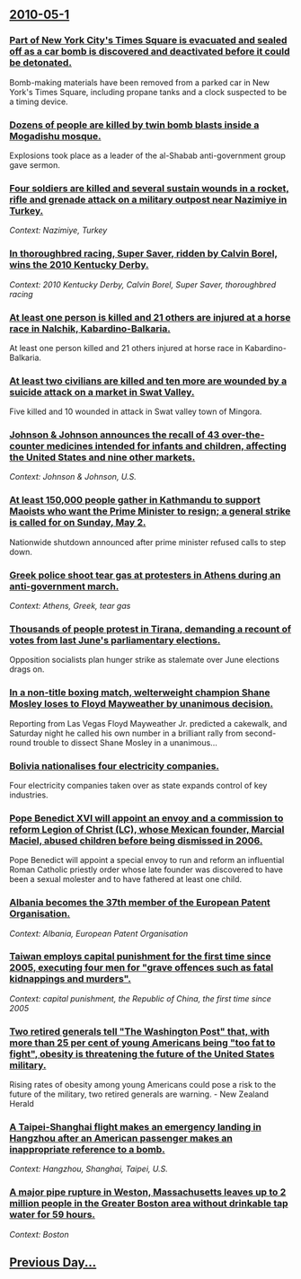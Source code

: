 ## [2010-05-1](/news/2010/05/1/index.md)

### [Part of New York City's Times Square is evacuated and sealed off as a car bomb is discovered and deactivated before it could be detonated. ](/news/2010/05/1/part-of-new-york-city-s-times-square-is-evacuated-and-sealed-off-as-a-car-bomb-is-discovered-and-deactivated-before-it-could-be-detonated.md)
Bomb-making materials have been removed from a parked car in New York&#039;s Times Square, including propane tanks and a clock suspected to be a timing device.

### [Dozens of people are killed by twin bomb blasts inside a Mogadishu mosque. ](/news/2010/05/1/dozens-of-people-are-killed-by-twin-bomb-blasts-inside-a-mogadishu-mosque.md)
Explosions took place as a leader of the al-Shabab anti-government group gave sermon.

### [Four soldiers are killed and several sustain wounds in a rocket, rifle and grenade attack on a military outpost near Nazimiye in Turkey. ](/news/2010/05/1/four-soldiers-are-killed-and-several-sustain-wounds-in-a-rocket-rifle-and-grenade-attack-on-a-military-outpost-near-nazimiye-in-turkey.md)
_Context: Nazimiye, Turkey_

### [In thoroughbred racing, Super Saver, ridden by Calvin Borel, wins the 2010 Kentucky Derby. ](/news/2010/05/1/in-thoroughbred-racing-super-saver-ridden-by-calvin-borel-wins-the-2010-kentucky-derby.md)
_Context: 2010 Kentucky Derby, Calvin Borel, Super Saver, thoroughbred racing_

### [At least one person is killed and 21 others are injured at a horse race in Nalchik, Kabardino-Balkaria. ](/news/2010/05/1/at-least-one-person-is-killed-and-21-others-are-injured-at-a-horse-race-in-nalchik-kabardino-balkaria.md)
At least one person killed and 21 others injured at horse race in Kabardino-Balkaria.

### [At least two civilians are killed and ten more are wounded by a suicide attack on a market in Swat Valley. ](/news/2010/05/1/at-least-two-civilians-are-killed-and-ten-more-are-wounded-by-a-suicide-attack-on-a-market-in-swat-valley.md)
Five killed and 10 wounded in attack in Swat valley town of Mingora.

### [Johnson & Johnson announces the recall of 43 over-the-counter medicines intended for infants and children, affecting the United States and nine other markets. ](/news/2010/05/1/johnson-johnson-announces-the-recall-of-43-over-the-counter-medicines-intended-for-infants-and-children-affecting-the-united-states-and-n.md)
_Context: Johnson & Johnson, U.S._

### [At least 150,000 people gather in Kathmandu to support Maoists who want the Prime Minister to resign; a general strike is called for on Sunday, May 2. ](/news/2010/05/1/at-least-150-000-people-gather-in-kathmandu-to-support-maoists-who-want-the-prime-minister-to-resign-a-general-strike-is-called-for-on-sund.md)
Nationwide shutdown announced after prime minister refused calls to step down.

### [Greek police shoot tear gas at protesters in Athens during an anti-government march. ](/news/2010/05/1/greek-police-shoot-tear-gas-at-protesters-in-athens-during-an-anti-government-march.md)
_Context: Athens, Greek, tear gas_

### [Thousands of people protest in Tirana, demanding a recount of votes from last June's parliamentary elections. ](/news/2010/05/1/thousands-of-people-protest-in-tirana-demanding-a-recount-of-votes-from-last-june-s-parliamentary-elections.md)
Opposition socialists plan hunger strike as stalemate over June elections drags on.

### [In a non-title boxing match, welterweight champion Shane Mosley loses to Floyd Mayweather by unanimous decision. ](/news/2010/05/1/in-a-non-title-boxing-match-welterweight-champion-shane-mosley-loses-to-floyd-mayweather-by-unanimous-decision.md)
Reporting from Las Vegas Floyd Mayweather Jr. predicted a cakewalk, and Saturday night he called his own number in a brilliant rally from second-round trouble to dissect Shane Mosley in a unanimous...

### [Bolivia nationalises four electricity companies. ](/news/2010/05/1/bolivia-nationalises-four-electricity-companies.md)
Four electricity companies taken over as state expands control of key industries.

### [Pope Benedict XVI will appoint an envoy and a commission to reform Legion of Christ (LC), whose Mexican founder, Marcial Maciel, abused children before being dismissed in 2006. ](/news/2010/05/1/pope-benedict-xvi-will-appoint-an-envoy-and-a-commission-to-reform-legion-of-christ-lc-whose-mexican-founder-marcial-maciel-abused-chil.md)
Pope Benedict will appoint a special envoy to run and reform an influential Roman Catholic priestly order whose late founder was discovered to have been a sexual molester and to have fathered at least one child.

### [Albania becomes the 37th member of the European Patent Organisation. ](/news/2010/05/1/albania-becomes-the-37th-member-of-the-european-patent-organisation.md)
_Context: Albania, European Patent Organisation_

### [Taiwan employs capital punishment for the first time since 2005, executing four men for "grave offences such as fatal kidnappings and murders". ](/news/2010/05/1/taiwan-employs-capital-punishment-for-the-first-time-since-2005-executing-four-men-for-grave-offences-such-as-fatal-kidnappings-and-murder.md)
_Context: capital punishment, the Republic of China, the first time since 2005_

### [Two retired generals tell "The Washington Post" that, with more than 25 per cent of young Americans being "too fat to fight", obesity is threatening the future of the United States military. ](/news/2010/05/1/two-retired-generals-tell-the-washington-post-that-with-more-than-25-per-cent-of-young-americans-being-too-fat-to-fight-obesity-is-thr.md)
Rising rates of obesity among young Americans could pose a risk to the future of the military, two retired generals are warning. - New Zealand Herald

### [A Taipei-Shanghai flight makes an emergency landing in Hangzhou after an American passenger makes an inappropriate reference to a bomb. ](/news/2010/05/1/a-taipei-shanghai-flight-makes-an-emergency-landing-in-hangzhou-after-an-american-passenger-makes-an-inappropriate-reference-to-a-bomb.md)
_Context: Hangzhou, Shanghai, Taipei, U.S._

### [A major pipe rupture in Weston, Massachusetts leaves up to 2 million people in the Greater Boston area without drinkable tap water for 59 hours. ](/news/2010/05/1/a-major-pipe-rupture-in-weston-massachusetts-leaves-up-to-2-million-people-in-the-greater-boston-area-without-drinkable-tap-water-for-59-ho.md)
_Context: Boston_

## [Previous Day...](/news/2010/04/30/index.md)

